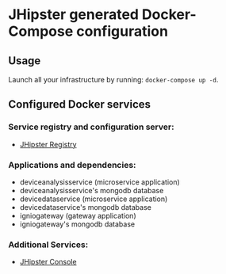 # JHipster generated Docker-Compose configuration

## Usage

Launch all your infrastructure by running: `docker-compose up -d`.

## Configured Docker services

### Service registry and configuration server:

- [JHipster Registry](http://localhost:8761)

### Applications and dependencies:

- deviceanalysisservice (microservice application)
- deviceanalysisservice's mongodb database
- devicedataservice (microservice application)
- devicedataservice's mongodb database
- igniogateway (gateway application)
- igniogateway's mongodb database

### Additional Services:

- [JHipster Console](http://localhost:5601)
